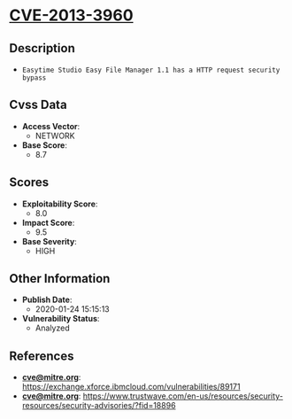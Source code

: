 
# [CVE-2013-3960](https://exchange.xforce.ibmcloud.com/vulnerabilities/89171)

## Description

- `Easytime Studio Easy File Manager 1.1 has a HTTP request security bypass`

## Cvss Data

- **Access Vector**:
  - NETWORK
- **Base Score**:
  - 8.7

## Scores

- **Exploitability Score**:
  - 8.0
- **Impact Score**:
  - 9.5
- **Base Severity**:
  - HIGH

## Other Information

- **Publish Date**:
  - 2020-01-24 15:15:13
- **Vulnerability Status**:
  - Analyzed

## References

- **cve@mitre.org**: https://exchange.xforce.ibmcloud.com/vulnerabilities/89171
- **cve@mitre.org**: https://www.trustwave.com/en-us/resources/security-resources/security-advisories/?fid=18896
